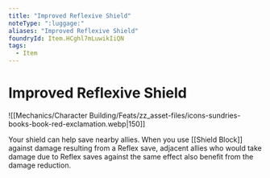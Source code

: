 ```yaml
---
title: "Improved Reflexive Shield"
noteType: ":luggage:"
aliases: "Improved Reflexive Shield"
foundryId: Item.HCghl7mLuwikIiQN
tags:
  - Item
---
```


# Improved Reflexive Shield
![[Mechanics/Character Building/Feats/zz_asset-files/icons-sundries-books-book-red-exclamation.webp|150]]

Your shield can help save nearby allies. When you use [[Shield Block]] against damage resulting from a Reflex save, adjacent allies who would take damage due to Reflex saves against the same effect also benefit from the damage reduction.
